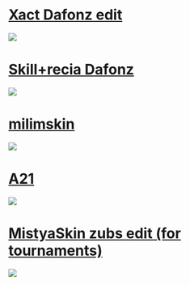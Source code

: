 # [Xact Dafonz edit](https://lolifonz.s-ul.eu/IDSZHK1x)
![](https://cdn.discordapp.com/attachments/745632745128067192/838563612108521482/b393.png)

# [Skill+recia Dafonz](https://drive.google.com/uc?id=1Eo1B30PgUWqIRmJyNyKTvYk78d9MSrbm)
![](https://osu.ppy.sh/ss/16541151/8223)

# [milimskin](https://milinho.s-ul.eu/7qYmOGtC)
![](https://cdn.discordapp.com/attachments/745632745128067192/838563690328096808/918b.png)

# [A21](https://drive.google.com/file/d/1dyGTu5rU7xprmYkIETI1AYmWqDuWHNkD/view?usp=sharing)
![](https://cdn.discordapp.com/attachments/745632745128067192/787696611308208148/unknown.png)

# [MistyaSkin zubs edit (for tournaments)](https://www.dropbox.com/s/j2b2b5zb3ez7bne/MystiaSkin%20zubs%20edit.osk?dl=0)
![](https://i.imgur.com/deF5Itb.png)
